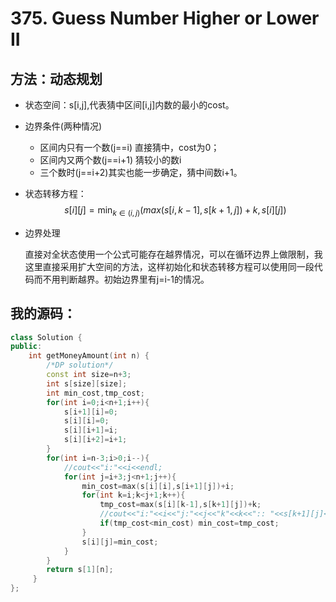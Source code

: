 # 375. Guess Number Higher or Lower II

## 方法：动态规划

- 状态空间：s[i,j],代表猜中区间[i,j]内数的最小的cost。

- 边界条件(两种情况)
  - 区间内只有一个数(j==i) 直接猜中，cost为0；
  - 区间内又两个数(j==i+1) 猜较小的数i
  - 三个数时(j==i+2)其实也能一步确定，猜中间数i+1。

- 状态转移方程：
  $$
  s[i][j]=\min_{k \in (i,j)} (max(s[i,k-1],s[k+1,j])+k,s[i][j])
  $$

- 边界处理

  直接对全状态使用一个公式可能存在越界情况，可以在循环边界上做限制，我这里直接采用扩大空间的方法，这样初始化和状态转移方程可以使用同一段代码而不用判断越界。初始边界里有j=i-1的情况。

## 我的源码：

```cpp
class Solution {
public:
    int getMoneyAmount(int n) {
        /*DP solution*/
        const int size=n+3;
        int s[size][size];
        int min_cost,tmp_cost;
        for(int i=0;i<n+1;i++){
            s[i+1][i]=0;
            s[i][i]=0;
            s[i][i+1]=i;
            s[i][i+2]=i+1;
        }
        for(int i=n-3;i>0;i--){
            //cout<<"i:"<<i<<endl;
            for(int j=i+3;j<n+1;j++){
                min_cost=max(s[i][i],s[i+1][j])+i;
                for(int k=i;k<j+1;k++){
                    tmp_cost=max(s[i][k-1],s[k+1][j])+k;
                    //cout<<"i:"<<i<<"j:"<<j<<"k"<<k<<":: "<<s[k+1][j]<<endl;
                    if(tmp_cost<min_cost) min_cost=tmp_cost;
                }
                s[i][j]=min_cost;
            }
        }
        return s[1][n];
     }
};
```
